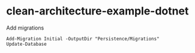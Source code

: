 # clean-architecture-example-dotnet


Add migrations
```
Add-Migration Initial -OutputDir "Persistence/Migrations"
Update-Database
```
